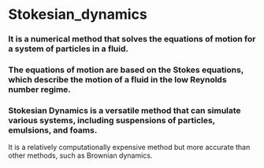 # Stokesian_dynamics
### It is a numerical method that solves the equations of motion for a system of particles in a fluid.
### The equations of motion are based on the Stokes equations, which describe the motion of a fluid in the low Reynolds number regime.
### Stokesian Dynamics is a versatile method that can simulate various systems, including suspensions of particles, emulsions, and foams.
 It is a relatively computationally expensive method but more accurate than other methods, such as Brownian dynamics.
